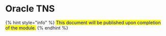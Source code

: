 # Oracle TNS

{% hint style="info" %}
<mark style="color:blue;">This document will be published upon completion of the module.</mark>
{% endhint %}
